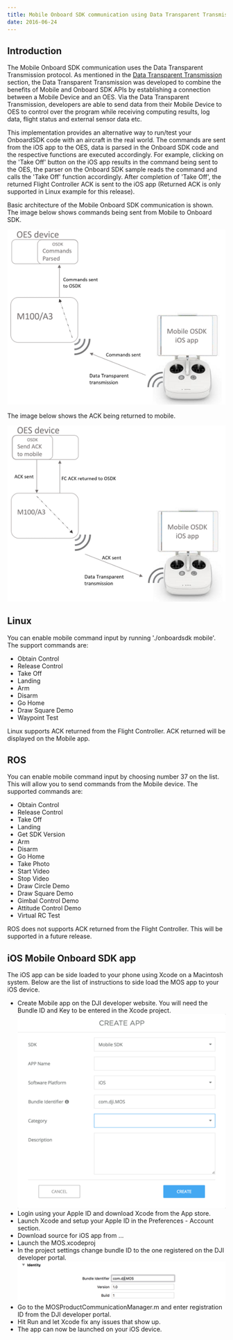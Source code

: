 ```yaml
---
title: Mobile Onboard SDK communication using Data Transparent Transmission 
date: 2016-06-24
---
```


## Introduction

The Mobile Onboard SDK communication uses the Data Transparent Transmission protocol. As mentioned in the [Data Transparent Transmission](../introduction/data-transparent-transmission.html) section, the Data Transparent Transmission was developed to combine the benefits of Mobile and Onboard SDK APIs by establishing a connection between a Mobile Device and an OES. Via the Data Transparent Transmission, developers are able to send data from their Mobile Device to OES to control over the program while receiving computing results, log data, flight status and external sensor data etc. 

This implementation provides an alternative way to run/test your OnboardSDK code with an aircraft in the real world. The commands are sent from the iOS app to the OES, data is parsed in the Onboard SDK code and the respective functions are executed accordingly. For example, clicking on the 'Take Off' button on the iOS app results in the command being sent to the OES, the parser on the Onboard SDK sample reads the command and calls the 'Take Off' function accordingly. After completion of 'Take Off', the returned Flight Controller ACK is sent to the iOS app (Returned ACK is only supported in Linux example for this release). 

Basic architecture of the Mobile Onboard SDK communication is shown. The image below shows commands being sent from Mobile to Onboard SDK.  

![MOS architecture](../images/common/MOSDK1.png)

The image below shows the ACK being returned to mobile. 

![MOS architecture](../images/common/MOSDK2.png)

## Linux

You can enable mobile command input by running './onboardsdk mobile'. The support commands are: 

* Obtain Control
* Release Control 
* Take Off 
* Landing 
* Arm
* Disarm 
* Go Home
* Draw Square Demo 
* Waypoint Test 

Linux supports ACK returned from the Flight Controller. ACK returned will be displayed on the Mobile app. 


## ROS

You can enable mobile command input by choosing number 37 on the list. This will allow you to send commands from the Mobile device. The supported commands are: 

* Obtain Control
* Release Control 
* Take Off 
* Landing 
* Get SDK Version
* Arm
* Disarm 
* Go Home
* Take Photo 
* Start Video
* Stop Video 
* Draw Circle Demo 
* Draw Square Demo 
* Gimbal Control Demo 
* Attitude Control Demo 
* Virtual RC Test 

ROS does not supports ACK returned from the Flight Controller. This will be supported in a future release. 

## iOS Mobile Onboard SDK app 

The iOS app can be side loaded to your phone using Xcode on a Macintosh system. Below are the list of instructions to side load the MOS app to your iOS device. 

- Create Mobile app on the DJI developer website. You will need the Bundle ID and Key to be entered in the Xcode project. 
![MOS architecture](../images/common/createApp.png)
- Login using your Apple ID and download Xcode from the App store. 
- Launch Xcode and setup your Apple ID in the Preferences - Account section. 
- Download source for iOS app from ... 
- Launch the MOS.xcodeproj 
- In the project settings change bundle ID to the one registered on the DJI developer portal. 
![MOS architecture](../images/common/bundleID.png)
- Go to the MOSProductCommunicationManager.m and enter registration ID from the DJI developer portal. 
- Hit Run and let Xcode fix any issues that show up. 
- The app can now be launched on your iOS device. 



